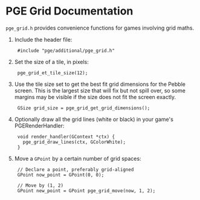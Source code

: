 # PGE Grid Documentation

`pge_grid.h` provides convenience functions for games involving grid maths.

1. Include the header file:

        #include "pge/additional/pge_grid.h"

2. Set the size of a tile, in pixels:

        pge_grid_et_tile_size(12);

3. Use the tile size set to get the best fit grid dimensions for the Pebble
   screen. This is the largest size that will fix but not spill over, so some
   margins may be visible if the size does not fit the screen exactly.

        GSize grid_size = pge_grid_get_grid_dimensions();

4. Optionally draw all the grid lines (white or black) in your game's
   PGERenderHandler:

        void render_handler(GContext *ctx) {
          pge_grid_draw_lines(ctx, GColorWhite);
        }

5. Move a `GPoint` by a certain number of grid spaces:

        // Declare a point, preferably grid-aligned
        GPoint now_point = GPoint(0, 0);

        // Move by (1, 2)
        GPoint new_point = GPoint pge_grid_move(now, 1, 2);